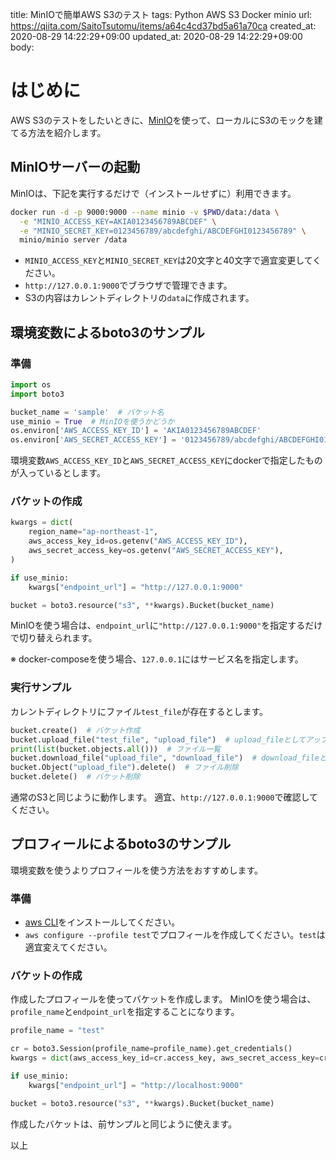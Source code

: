 title: MinIOで簡単AWS S3のテスト
tags: Python AWS S3 Docker minio
url: https://qiita.com/SaitoTsutomu/items/a64c4cd37bd5a61a70ca
created_at: 2020-08-29 14:22:29+09:00
updated_at: 2020-08-29 14:22:29+09:00
body:

# はじめに

AWS S3のテストをしたいときに、[MinIO](https://github.com/minio/minio#minio-quickstart-guide)を使って、ローカルにS3のモックを建てる方法を紹介します。

## MinIOサーバーの起動

MinIOは、下記を実行するだけで（インストールせずに）利用できます。

```bash
docker run -d -p 9000:9000 --name minio -v $PWD/data:/data \
  -e "MINIO_ACCESS_KEY=AKIA0123456789ABCDEF" \
  -e "MINIO_SECRET_KEY=0123456789/abcdefghi/ABCDEFGHI0123456789" \
  minio/minio server /data
```

- `MINIO_ACCESS_KEY`と`MINIO_SECRET_KEY`は20文字と40文字で適宜変更してください。
- `http://127.0.0.1:9000`でブラウザで管理できます。
- S3の内容はカレントディレクトリの`data`に作成されます。

## 環境変数によるboto3のサンプル

### 準備

```py
import os
import boto3

bucket_name = 'sample'  # バケット名
use_minio = True  # MinIOを使うかどうか
os.environ['AWS_ACCESS_KEY_ID'] = 'AKIA0123456789ABCDEF'
os.environ['AWS_SECRET_ACCESS_KEY'] = '0123456789/abcdefghi/ABCDEFGHI0123456789'
```

環境変数`AWS_ACCESS_KEY_ID`と`AWS_SECRET_ACCESS_KEY`にdockerで指定したものが入っているとします。

### バケットの作成

```py
kwargs = dict(
    region_name="ap-northeast-1",
    aws_access_key_id=os.getenv("AWS_ACCESS_KEY_ID"),
    aws_secret_access_key=os.getenv("AWS_SECRET_ACCESS_KEY"),
)

if use_minio:
    kwargs["endpoint_url"] = "http://127.0.0.1:9000"

bucket = boto3.resource("s3", **kwargs).Bucket(bucket_name)
```

MinIOを使う場合は、`endpoint_url`に`"http://127.0.0.1:9000"`を指定するだけで切り替えられます。

※ docker-composeを使う場合、`127.0.0.1`にはサービス名を指定します。


### 実行サンプル

カレントディレクトリにファイル`test_file`が存在するとします。

```py
bucket.create()  # バケット作成
bucket.upload_file("test_file", "upload_file")  # upload_fileとしてアップロード
print(list(bucket.objects.all()))  # ファイル一覧
bucket.download_file("upload_file", "download_file")  # download_fileとしてダウンロード
bucket.Object("upload_file").delete()  # ファイル削除
bucket.delete()  # バケット削除
```

通常のS3と同じように動作します。
適宜、`http://127.0.0.1:9000`で確認してください。

## プロフィールによるboto3のサンプル

環境変数を使うよりプロフィールを使う方法をおすすめします。

### 準備

- [aws CLI](https://docs.aws.amazon.com/ja_jp/cli/latest/userguide/install-cliv2.html)をインストールしてください。
- `aws configure --profile test`でプロフィールを作成してください。`test`は適宜変えてください。

### バケットの作成

作成したプロフィールを使ってバケットを作成します。
MinIOを使う場合は、`profile_name`と`endpoint_url`を指定することになります。

```py
profile_name = "test"

cr = boto3.Session(profile_name=profile_name).get_credentials()
kwargs = dict(aws_access_key_id=cr.access_key, aws_secret_access_key=cr.secret_key)

if use_minio:
    kwargs["endpoint_url"] = "http://localhost:9000"

bucket = boto3.resource("s3", **kwargs).Bucket(bucket_name)
```

作成したバケットは、前サンプルと同じように使えます。

以上

